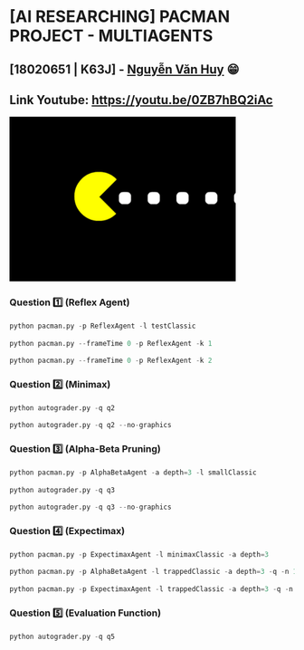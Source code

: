 # **[AI RESEARCHING] PACMAN PROJECT - MULTIAGENTS**

## **[18020651 | K63J] - [Nguyễn Văn Huy](https://github.com/NoCtrlZ1110/) 😁**

## **Link Youtube: https://youtu.be/0ZB7hBQ2iAc**

![Pacman](./done/pacman.gif)

### **Question 1️⃣ (Reflex Agent)**

```python
python pacman.py -p ReflexAgent -l testClassic
```
```python
python pacman.py --frameTime 0 -p ReflexAgent -k 1
```
```python
python pacman.py --frameTime 0 -p ReflexAgent -k 2
```

### **Question 2️⃣ (Minimax)**
```python
python autograder.py -q q2
```
```python
python autograder.py -q q2 --no-graphics
```

### **Question 3️⃣ (Alpha-Beta Pruning)**
```python
python pacman.py -p AlphaBetaAgent -a depth=3 -l smallClassic
```
```python
python autograder.py -q q3
```
```python
python autograder.py -q q3 --no-graphics
```

### **Question 4️⃣ (Expectimax)**
```python
python pacman.py -p ExpectimaxAgent -l minimaxClassic -a depth=3
```
```python
python pacman.py -p AlphaBetaAgent -l trappedClassic -a depth=3 -q -n 10
```
```python
python pacman.py -p ExpectimaxAgent -l trappedClassic -a depth=3 -q -n 10
```


### **Question 5️⃣ (Evaluation Function)**

```python
python autograder.py -q q5
```

